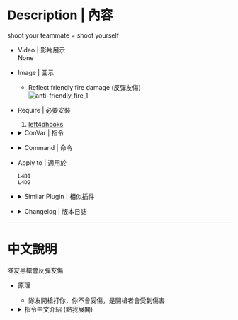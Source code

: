 # Description | 內容
shoot your teammate = shoot yourself

* Video | 影片展示
<br/>None

* Image | 圖示
    * Reflect friendly fire damage (反彈友傷)
    <br/>![anti-friendly_fire_1](image/anti-friendly_fire_1.gif)

* Require | 必要安裝
    1. [left4dhooks](https://forums.alliedmods.net/showthread.php?t=321696)

* <details><summary>ConVar | 指令</summary>

    * cfg/sourcemod/anti-friendly_fire.cfg
        ```php
        // Enable anti-friendly_fire plugin [0-Disable,1-Enable]
        anti_friendly_fire_enable "1"

        // If 1, Disable Fire friendly fire.
        anti_friendly_fire_immue_fire "1"

        // If 1, Disable Pipe Bomb, Propane Tank, and Oxygen Tank Explosive friendly fire.
        anti_friendly_fire_immue_explode "0"

        // (L4D2) If 1, Disable Grenade Launcher friendly fire.
        anti_friendly_fire_immue_GL "1"

        // Disable friendly fire damage if damage is below this value (0=Off).
        anti_friendly_fire_damage_sheild "0"

        // If 1, Disable friendly fire if damage is about to incapacitate victim.
        anti_friendly_fire_incap_protect "1"

        // Multiply friendly fire damage value and reflect to attacker. (1.0=original damage value)
        anti_friendly_fire_damage_multi "1.5"
        ```
</details>

* <details><summary>Command | 命令</summary>

    None
</details>

* Apply to | 適用於
    ```
    L4D1
    L4D2
    ```

* <details><summary>Similar Plugin | 相似插件</summary>

    1. [l4dffannounce](https://github.com/fbef0102/L4D1_2-Plugins/tree/master/l4dffannounce): Adds Friendly Fire Announcements (who kills teammates)
        > 顯示誰他馬TK我

    2. [l4d_friendly_fire_stats](https://github.com/fbef0102/Game-Private_Plugin/tree/main/Plugin_%E6%8F%92%E4%BB%B6/Survivor_%E4%BA%BA%E9%A1%9E/l4d_friendly_fire_stats): Display all friendly fire dealt and received
        > 顯示造成與受到的友傷以及兇手，有友傷統計

    3. [anti-friendly_fire_V2](https://github.com/fbef0102/Game-Private_Plugin/tree/main/Plugin_%E6%8F%92%E4%BB%B6/Anti_Griefer_%E9%98%B2%E6%83%A1%E6%84%8F%E8%B7%AF%E4%BA%BA/anti-friendly_fire_V2): shoot teammate = shoot yourself V2
        > 隊友開槍射你會反彈傷害，第二版本
        
    4. [anti-friendly_fire_RPG](https://github.com/fbef0102/Game-Private_Plugin/tree/main/Plugin_%E6%8F%92%E4%BB%B6/Anti_Griefer_%E9%98%B2%E6%83%A1%E6%84%8F%E8%B7%AF%E4%BA%BA/anti-friendly_fire_RPG): shoot teammate = shoot yourself RPG
        > 隊友開槍射你會反彈傷害，RPG版本
</details>

* <details><summary>Changelog | 版本日誌</summary>

	* v1.6 (2023-11-18)
		* Add grenade launcher damage

    * v1.5 (2022-12-6)
        * Disable Pipe Bomb Explosive friendly fire
        * Disable Fire friendly fire.
        * Friendly fire now will not incap player
</details>

- - - -
# 中文說明
隊友黑槍會反彈友傷

* 原理
    * 隊友開槍打你，你不會受傷，是開槍者會受到傷害

* <details><summary>指令中文介紹 (點我展開)</summary>

    * cfg/sourcemod/anti-friendly_fire.cfg
        ```php
        // 啟用 anti-friendly_fire 插件 [0-關閉,1-開啟]
        anti_friendly_fire_enable "1"

        // 為 1, 火焰不造成友傷
        anti_friendly_fire_immue_fire "1"

        // 為 1, 土製炸彈、瓦斯罐、氧氣罐不造成友傷
        anti_friendly_fire_immue_explode "0"

        // (L4D2) 為 1, 榴彈發射器不造成友傷
        anti_friendly_fire_immue_GL "1"

        // 友傷低於此數值時，不造成友傷 (0=關閉).
        anti_friendly_fire_damage_sheild "0"

        // 為 1, 如果友傷會造成對方倒地，則不造成友傷
        anti_friendly_fire_incap_protect "1"

        // 友傷 x 數值，然後再反彈 (1.0 = 反彈一樣的傷害)
        anti_friendly_fire_damage_multi "1.5"
        ```
</details>


